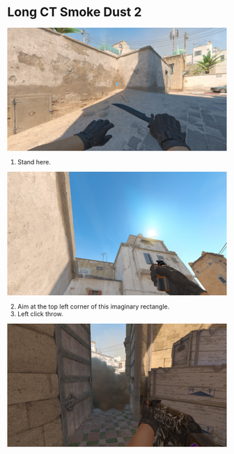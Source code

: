 # Long CT Smoke Dust 2

![Spot](./pos.jpg)

1. Stand here.

![Aim](./aim.jpg)

2. Aim at the top left corner of this imaginary rectangle.
3. Left click throw.

![Result](./result.jpg)
